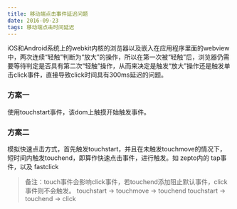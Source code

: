 ```yaml
---
title: 移动端点击事件延迟问题
date: 2016-09-23
tags: 移动端点击时间延迟
---
```


iOS和Android系统上的webkit内核的浏览器以及嵌入在应用程序里面的webview中，两次连续“轻触”判断为“放大”的操作，所以在第一次被“轻触”后，浏览器仍需要等待判定是否具有第二次“轻触”操作，从而来决定是触发“放大”操作还是触发单击click事件，直接导致click时间具有300ms延迟的问题。

### 方案一

使用touchstart事件，该dom上触摸开始触发事件。

### 方案二

模拟快速点击方式，首先触发touchstart，并且在未触发touchmove的情况下，短时间内触发touchend，即算作快速点击事件，进行触发。如 zepto内的 tap事件，以及 fastclick

> 备注：touch事件会影响click事件，若touchend添加阻止默认事件，click事件则不会触发。 touchstart → touchmove → touchend touchstart → touchend → click